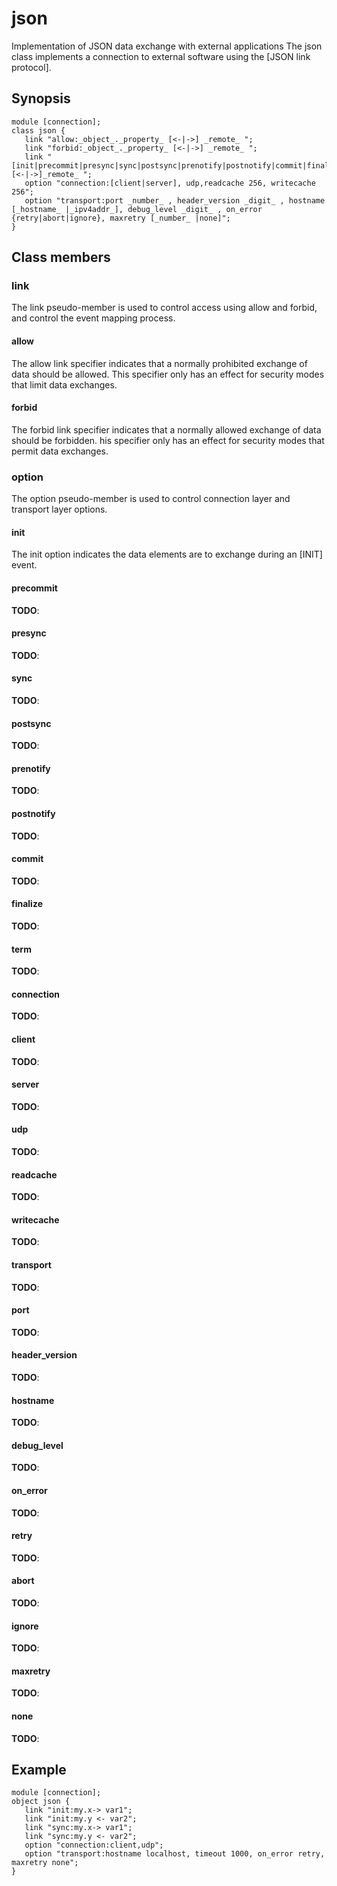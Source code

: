 # json

Implementation of JSON data exchange with external applications The json class implements a connection to external software using the [JSON link protocol]. 

## Synopsis
    
    
    module [connection];
    class json {
       link "allow:_object_._property_ [<-|->] _remote_ ";
       link "forbid:_object_._property_ [<-|->] _remote_ ";
       link "[init|precommit|presync|sync|postsync|prenotify|postnotify|commit|finalize|term]:_object_._property_ [<-|->]_remote_ ";
       option "connection:[client|server], udp,readcache 256, writecache 256";
       option "transport:port _number_ , header_version _digit_ , hostname [_hostname_ |_ipv4addr_], debug_level _digit_ , on_error {retry|abort|ignore}, maxretry [_number_ |none]";
    }

## Class members

### link

The link pseudo-member is used to control access using allow and forbid, and control the event mapping process. 

#### allow

The allow link specifier indicates that a normally prohibited exchange of data should be allowed. This specifier only has an effect for security modes that limit data exchanges. 

#### forbid

The forbid link specifier indicates that a normally allowed exchange of data should be forbidden. his specifier only has an effect for security modes that permit data exchanges. 

### option

The option pseudo-member is used to control connection layer and transport layer options. 

#### init

The init option indicates the data elements are to exchange during an [INIT] event. 

#### precommit

**TODO**: 

#### presync

**TODO**: 

#### sync

**TODO**: 

#### postsync

**TODO**: 

#### prenotify

**TODO**: 

#### postnotify

**TODO**: 

#### commit

**TODO**: 

#### finalize

**TODO**: 

#### term

**TODO**: 

#### connection

**TODO**: 

#### client

**TODO**: 

#### server

**TODO**: 

#### udp

**TODO**: 

#### readcache

**TODO**: 

#### writecache

**TODO**: 

#### transport

**TODO**: 

#### port

**TODO**: 

#### header_version

**TODO**: 

#### hostname

**TODO**: 

#### debug_level

**TODO**: 

#### on_error

**TODO**: 

#### retry

**TODO**: 

#### abort

**TODO**: 

#### ignore

**TODO**: 

#### maxretry

**TODO**: 

#### none

**TODO**: 

## Example
    
    
    module [connection];
    object json {
       link "init:my.x-> var1";
       link "init:my.y <- var2";
       link "sync:my.x-> var1";
       link "sync:my.y <- var2";
       option "connection:client,udp";
       option "transport:hostname localhost, timeout 1000, on_error retry, maxretry none";
    }
    